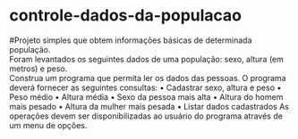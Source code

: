 # controle-dados-da-populacao
#Projeto simples que obtem informações básicas de determinada população.  
Foram levantados os seguintes dados de uma população: sexo, altura (em metros) e peso.  
Construa um programa que permita ler os dados das pessoas. O programa
deverá fornecer as seguintes consultas:
• Cadastrar sexo, altura e peso
• Peso médio
• Altura média
• Sexo da pessoa mais alta
• Altura do homem mais pesado
• Altura da mulher mais pesada
• Listar dados cadastrados
As operações devem ser disponibilizadas ao usuário do programa através de um menu de opções.  


